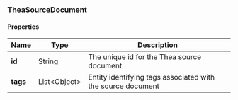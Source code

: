 
[//]: # (CLASS:TheaSourceDocument)

[//]: # (KIND:object)

### TheaSourceDocument

#### Properties

[//]: # (START_DEFINITION)

Name | Type | Description
------------ | ------------- | -------------
**id** | String | The unique id for the Thea source document &nbsp;
**tags** | List&lt;Object&gt; | Entity identifying tags associated with the source document &nbsp;

[//]: # (END_DEFINITION)





